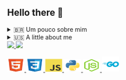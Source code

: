 ## Hello there 👋

<details>
  <summary markdown="span"> 🇧🇷 Um pouco sobre mim </summary>
  
  <br>😁 Eu sou focado em seguraça ofensiva e desenvolvimento web.
  
  🔸 Meus hobbies são:
  - 🐛 Procurar bugs (pesquisador de segurança)
  - 🧑‍💻 Desenvolver algumas coisas
  - ⚽️ Praticar Esportes

</details>

<details>
  <summary markdown="span">🇺🇸 A little about me </summary>
  
  <br>😁 I'm focused on offensive security and development web.
  
  🔸 My hobbies are:
  - 🐛 Bug hunter (researcher security)
  - 🧑‍💻 Development of some things
  - ⚽️ Play sports 

</details>

<div>
  <a href="https://github.com/vitooficiall">
    <img style="max-width: 100%;" width="450em" heigth="180em" src="https://github-readme-stats.vercel.app/api?username=vitooficiall&amp;show_icons=true&amp;&amp;include_all_commits=true&amp;count_private=true&theme=merko&title_color=ff5555&bg_color=0d1117&text_color=f8f8f2&icon_color=8be9fd&hide_border=false&border_color=30363d" />
    <img style="max-width: 100%;" width="450em" heigth="180em" src="https://github-readme-stats.vercel.app/api/top-langs/?username=vitooficiall&amp;layout=compact&amp;langs_count=7&amp;theme=merko&title_color=ff5555&bg_color=0d1117&text_color=f8f8f2&icon_color=8be9fd&hide_border=false&border_color=30363d" />
  </a>
</div>
<div>
  <br>
 <a href="https://github.com/vitooficiall">
   <img src="https://github.com/devicons/devicon/raw/master/icons/html5/html5-original.svg" style="max-width: 100%;" width="40rem" height="30rem"/>
   <img src="https://github.com/devicons/devicon/raw/master/icons/css3/css3-original.svg" style="max-width: 100%;" width="40rem" height="30rem"/>
   <img src="https://github.com/devicons/devicon/raw/master/icons/javascript/javascript-original.svg" style="max-width: 100%;" width="40rem" height="30rem"/>
   <img src="https://raw.githubusercontent.com/devicons/devicon/master/icons/python/python-original.svg" style="max-width: 100%;" width="40rem" height="30rem"/>
   <img src="https://github.com/devicons/devicon/raw/master/icons/nodejs/nodejs-original.svg" style="max-width: 100%;" width="40rem" height="30rem"/>
   <img src="https://github.com/devicons/devicon/raw/master/icons/go/go-original-wordmark.svg" style="max-width: 100%;" width="40rem" height="35rem"/>  
  </a>
</div>
